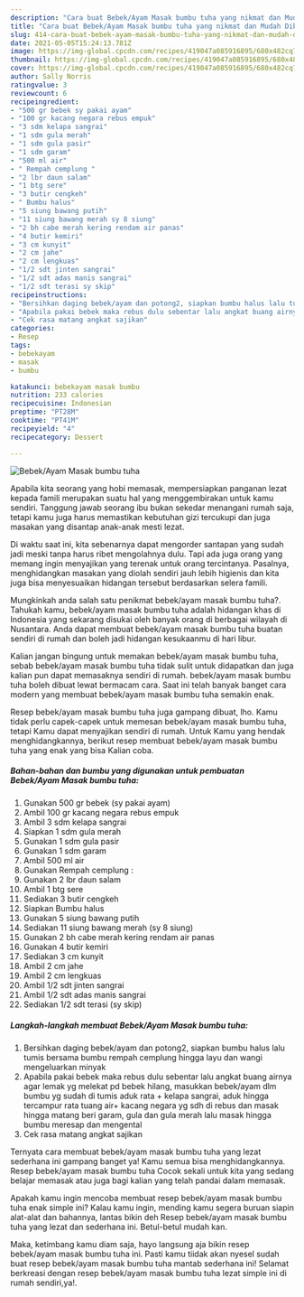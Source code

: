 ```yaml
---
description: "Cara buat Bebek/Ayam Masak bumbu tuha yang nikmat dan Mudah Dibuat"
title: "Cara buat Bebek/Ayam Masak bumbu tuha yang nikmat dan Mudah Dibuat"
slug: 414-cara-buat-bebek-ayam-masak-bumbu-tuha-yang-nikmat-dan-mudah-dibuat
date: 2021-05-05T15:24:13.781Z
image: https://img-global.cpcdn.com/recipes/419047a085916895/680x482cq70/bebekayam-masak-bumbu-tuha-foto-resep-utama.jpg
thumbnail: https://img-global.cpcdn.com/recipes/419047a085916895/680x482cq70/bebekayam-masak-bumbu-tuha-foto-resep-utama.jpg
cover: https://img-global.cpcdn.com/recipes/419047a085916895/680x482cq70/bebekayam-masak-bumbu-tuha-foto-resep-utama.jpg
author: Sally Norris
ratingvalue: 3
reviewcount: 6
recipeingredient:
- "500 gr bebek sy pakai ayam"
- "100 gr kacang negara rebus empuk"
- "3 sdm kelapa sangrai"
- "1 sdm gula merah"
- "1 sdm gula pasir"
- "1 sdm garam"
- "500 ml air"
- " Rempah cemplung "
- "2 lbr daun salam"
- "1 btg sere"
- "3 butir cengkeh"
- " Bumbu halus"
- "5 siung bawang putih"
- "11 siung bawang merah sy 8 siung"
- "2 bh cabe merah kering rendam air panas"
- "4 butir kemiri"
- "3 cm kunyit"
- "2 cm jahe"
- "2 cm lengkuas"
- "1/2 sdt jinten sangrai"
- "1/2 sdt adas manis sangrai"
- "1/2 sdt terasi sy skip"
recipeinstructions:
- "Bersihkan daging bebek/ayam dan potong2, siapkan bumbu halus lalu tumis bersama bumbu rempah cemplung hingga layu dan wangi mengeluarkan minyak"
- "Apabila pakai bebek maka rebus dulu sebentar lalu angkat buang airnya agar lemak yg melekat pd bebek hilang, masukkan bebek/ayam dlm bumbu yg sudah di tumis aduk rata + kelapa sangrai, aduk hingga tercampur rata tuang air+ kacang negara yg sdh di rebus dan masak hingga matang beri garam, gula dan gula merah lalu masak hingga bumbu meresap dan mengental"
- "Cek rasa matang angkat sajikan"
categories:
- Resep
tags:
- bebekayam
- masak
- bumbu

katakunci: bebekayam masak bumbu 
nutrition: 233 calories
recipecuisine: Indonesian
preptime: "PT28M"
cooktime: "PT41M"
recipeyield: "4"
recipecategory: Dessert

---
```



![Bebek/Ayam Masak bumbu tuha](https://img-global.cpcdn.com/recipes/419047a085916895/680x482cq70/bebekayam-masak-bumbu-tuha-foto-resep-utama.jpg)

Apabila kita seorang yang hobi memasak, mempersiapkan panganan lezat kepada famili merupakan suatu hal yang menggembirakan untuk kamu sendiri. Tanggung jawab seorang ibu bukan sekedar menangani rumah saja, tetapi kamu juga harus memastikan kebutuhan gizi tercukupi dan juga masakan yang disantap anak-anak mesti lezat.

Di waktu  saat ini, kita sebenarnya dapat mengorder santapan yang sudah jadi meski tanpa harus ribet mengolahnya dulu. Tapi ada juga orang yang memang ingin menyajikan yang terenak untuk orang tercintanya. Pasalnya, menghidangkan masakan yang diolah sendiri jauh lebih higienis dan kita juga bisa menyesuaikan hidangan tersebut berdasarkan selera famili. 



Mungkinkah anda salah satu penikmat bebek/ayam masak bumbu tuha?. Tahukah kamu, bebek/ayam masak bumbu tuha adalah hidangan khas di Indonesia yang sekarang disukai oleh banyak orang di berbagai wilayah di Nusantara. Anda dapat membuat bebek/ayam masak bumbu tuha buatan sendiri di rumah dan boleh jadi hidangan kesukaanmu di hari libur.

Kalian jangan bingung untuk memakan bebek/ayam masak bumbu tuha, sebab bebek/ayam masak bumbu tuha tidak sulit untuk didapatkan dan juga kalian pun dapat memasaknya sendiri di rumah. bebek/ayam masak bumbu tuha boleh dibuat lewat bermacam cara. Saat ini telah banyak banget cara modern yang membuat bebek/ayam masak bumbu tuha semakin enak.

Resep bebek/ayam masak bumbu tuha juga gampang dibuat, lho. Kamu tidak perlu capek-capek untuk memesan bebek/ayam masak bumbu tuha, tetapi Kamu dapat menyajikan sendiri di rumah. Untuk Kamu yang hendak menghidangkannya, berikut resep membuat bebek/ayam masak bumbu tuha yang enak yang bisa Kalian coba.

<!--inarticleads1-->

##### Bahan-bahan dan bumbu yang digunakan untuk pembuatan Bebek/Ayam Masak bumbu tuha:

1. Gunakan 500 gr bebek (sy pakai ayam)
1. Ambil 100 gr kacang negara rebus empuk
1. Ambil 3 sdm kelapa sangrai
1. Siapkan 1 sdm gula merah
1. Gunakan 1 sdm gula pasir
1. Gunakan 1 sdm garam
1. Ambil 500 ml air
1. Gunakan  Rempah cemplung :
1. Gunakan 2 lbr daun salam
1. Ambil 1 btg sere
1. Sediakan 3 butir cengkeh
1. Siapkan  Bumbu halus
1. Gunakan 5 siung bawang putih
1. Sediakan 11 siung bawang merah (sy 8 siung)
1. Gunakan 2 bh cabe merah kering rendam air panas
1. Gunakan 4 butir kemiri
1. Sediakan 3 cm kunyit
1. Ambil 2 cm jahe
1. Ambil 2 cm lengkuas
1. Ambil 1/2 sdt jinten sangrai
1. Ambil 1/2 sdt adas manis sangrai
1. Sediakan 1/2 sdt terasi (sy skip)




<!--inarticleads2-->

##### Langkah-langkah membuat Bebek/Ayam Masak bumbu tuha:

1. Bersihkan daging bebek/ayam dan potong2, siapkan bumbu halus lalu tumis bersama bumbu rempah cemplung hingga layu dan wangi mengeluarkan minyak
1. Apabila pakai bebek maka rebus dulu sebentar lalu angkat buang airnya agar lemak yg melekat pd bebek hilang, masukkan bebek/ayam dlm bumbu yg sudah di tumis aduk rata + kelapa sangrai, aduk hingga tercampur rata tuang air+ kacang negara yg sdh di rebus dan masak hingga matang beri garam, gula dan gula merah lalu masak hingga bumbu meresap dan mengental
1. Cek rasa matang angkat sajikan




Ternyata cara membuat bebek/ayam masak bumbu tuha yang lezat sederhana ini gampang banget ya! Kamu semua bisa menghidangkannya. Resep bebek/ayam masak bumbu tuha Cocok sekali untuk kita yang sedang belajar memasak atau juga bagi kalian yang telah pandai dalam memasak.

Apakah kamu ingin mencoba membuat resep bebek/ayam masak bumbu tuha enak simple ini? Kalau kamu ingin, mending kamu segera buruan siapin alat-alat dan bahannya, lantas bikin deh Resep bebek/ayam masak bumbu tuha yang lezat dan sederhana ini. Betul-betul mudah kan. 

Maka, ketimbang kamu diam saja, hayo langsung aja bikin resep bebek/ayam masak bumbu tuha ini. Pasti kamu tiidak akan nyesel sudah buat resep bebek/ayam masak bumbu tuha mantab sederhana ini! Selamat berkreasi dengan resep bebek/ayam masak bumbu tuha lezat simple ini di rumah sendiri,ya!.

